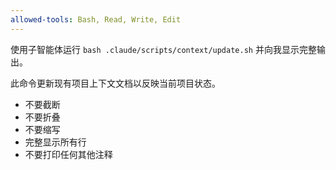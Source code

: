 ```yaml
---
allowed-tools: Bash, Read, Write, Edit
---
```


使用子智能体运行 `bash .claude/scripts/context/update.sh` 并向我显示完整输出。

此命令更新现有项目上下文文档以反映当前项目状态。

- 不要截断
- 不要折叠  
- 不要缩写
- 完整显示所有行
- 不要打印任何其他注释
